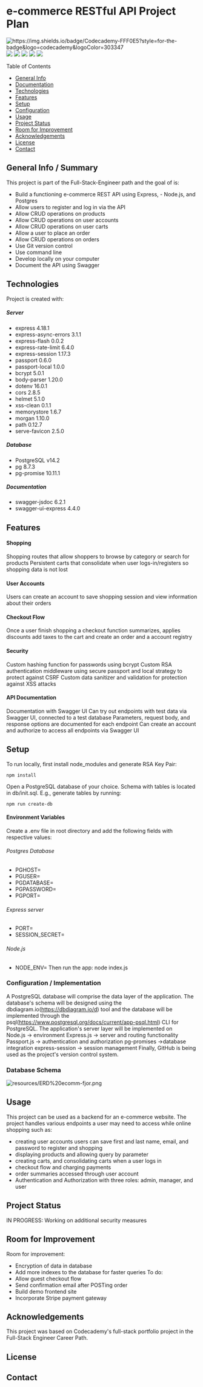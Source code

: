 # e-commerce RESTful API Project Plan
![https://img.shields.io/badge/Codecademy-FFF0E5?style=for-the-badge&logo=codecademy&logoColor=303347
](https://img.shields.io/badge/Codecademy-FFF0E5?style=for-the-badge&logo=codecademy&logoColor=303347)
![](https://img.shields.io/badge/Node.js-339933?style=for-the-badge&logo=nodedotjs&logoColor=white)
![](https://img.shields.io/badge/Visual_Studio_Code-0078D4?style=for-the-badge&logo=visual%20studio%20code&logoColor=white)
![](https://img.shields.io/badge/PostgreSQL-316192?style=for-the-badge&logo=postgresql&logoColor=white)
![](https://img.shields.io/badge/Express.js-000000?style=for-the-badge&logo=express&logoColor=white)
![](https://img.shields.io/badge/Heroku-430098?style=for-the-badge&logo=heroku&logoColor=white)

Table of Contents
- [General Info](https://github.com/fjorwb/ecommerce-rest-api-project/edit/master/README.md#general-info--summary)
- [Documentation](https://github.com/fjorwb/ecommerce-rest-api-project/edit/master/README.md#technologies)
- [Technologies](https://github.com/fjorwb/ecommerce-rest-api-project/edit/master/README.md#technologies)
- [Features](https://github.com/fjorwb/ecommerce-rest-api-project/edit/master/README.md#features)
- [Setup](https://github.com/fjorwb/ecommerce-rest-api-project/edit/master/README.md#setup)
- [Configuration](https://github.com/fjorwb/ecommerce-rest-api-project/edit/master/README.md#configuration--implementation)
- [Usage](https://github.com/fjorwb/ecommerce-rest-api-project/edit/master/README.md#usage)
- [Project Status](https://github.com/fjorwb/ecommerce-rest-api-project/edit/master/README.md#project-status)
- [Room for Improvement](https://github.com/fjorwb/ecommerce-rest-api-project/edit/master/README.md#room-for-improvement)
- [Acknowledgements](https://github.com/fjorwb/ecommerce-rest-api-project/edit/master/README.md#acknowledgements)
- [License](https://github.com/fjorwb/ecommerce-rest-api-project/edit/master/README.md#license)
- [Contact](https://github.com/fjorwb/ecommerce-rest-api-project/edit/master/README.md#contact)
## General Info / Summary
This project is part of the Full-Stack-Engineer path and the goal of is:
- Build a functioning e-commerce REST API using Express, - Node.js, and Postgres
- Allow users to register and log in via the API
- Allow CRUD operations on products
- Allow CRUD operations on user accounts
- Allow CRUD operations on user carts
- Allow a user to place an order
- Allow CRUD operations on orders
- Use Git version control
- Use command line
- Develop locally on your computer
- Document the API using Swagger
## Technologies
Project is created with:
##### Server
- express 4.18.1 
- express-async-errors 3.1.1 
- express-flash 0.0.2 
- express-rate-limit 6.4.0 
- express-session 1.17.3 
- passport 0.6.0 
- passport-local 1.0.0 
- bcrypt 5.0.1 
- body-parser 1.20.0 
- dotenv 16.0.1 
- cors 2.8.5 
- helmet 5.1.0 
- xss-clean 0.1.1
- memorystore 1.6.7 
- morgan 1.10.0 
- path 0.12.7 
- serve-favicon 2.5.0 
##### Database
- PostgreSQL v14.2
- pg 8.7.3 
- pg-promise 10.11.1 
##### Documentation
- swagger-jsdoc 6.2.1 
- swagger-ui-express 4.4.0 
## Features
#### Shopping
Shopping routes that allow shoppers to browse by category or search for products
Persistent carts that consolidate when user logs-in/registers so shopping data is not lost
#### User Accounts
Users can create an account to save shopping session and view information about their orders
#### Checkout Flow
Once a user finish shopping a checkout function summarizes, applies discounts add taxes to the cart and create an order and a account registry
#### Security
Custom hashing function for passwords using bcrypt
Custom RSA authentication middleware using secure passport and local strategy  to protect against CSRF
Custom data sanitizer and validation for protection against XSS attacks
#### API Documentation
Documentation with Swagger UI
Can try out endpoints with test data via Swagger UI, connected to a test database
Parameters, request body, and response options are documented for each endpoint
Can create an account and authorize to access all endpoints via Swagger UI
## Setup
To run locally, first install node_modules and generate RSA Key Pair:
```
npm install     
```

Open a PostgreSQL database of your choice. Schema with tables is located in db/init.sql. E.g., generate tables by running:
```
npm run create-db
```
#### Environment Variables
Create a .env file in root directory and add the following fields with respective values:
###### Postgres Database
- PGHOST=
- PGUSER=
- PGDATABASE=
- PGPASSWORD=
- PGPORT=
###### Express server
- PORT=
- SESSION_SECRET=
###### Node.js 
- NODE_ENV=
Then run the app:
node index.js
### Configuration / Implementation
A PostgreSQL database will comprise the data layer of the application. The database's schema will be designed using the  dbdiagram.io(https://dbdiagram.io/d)  tool and the database will be implemented through the  psql(https://www.postgresql.org/docs/current/app-psql.html)  CLI for PostgreSQL.
The application's server layer will be implemented on  
Node.js -> environment
Express.js -> server and routing functionality 
Passport.js -> authentication and authorization
pg-promises ->database integration
express-session -> session management
Finally,  GitHub is being used as the project's version control system.
### Database Schema
![resources/ERD%20ecomm-fjor.png](https://github.com/fjorwb/ecommerce-rest-api-project/blob/master/resources/ERD%20ecomm-fjor.png)
## Usage
This project can be used as a backend for an e-commerce website. The project handles various endpoints a user may need to access while online shopping such as:
- creating user accounts
users can save first and last name, email, and password to register and shopping
- displaying products and allowing query by parameter
- creating carts, and consolidating carts when a user logs in
- checkout flow and charging payments
- order summaries accessed through user account
- Authentication and Authorization with three roles: admin, manager, and user
## Project Status
IN PROGRESS: Working on additional security measures
## Room for Improvement
Room for improvement:
- Encryption of data in database
- Add more indexes to the database for faster queries
To do:
- Allow guest checkout flow
- Send confirmation email after POSTing order
- Build demo frontend site
- Incorporate Stripe payment gateway
## Acknowledgements
This project was based on Codecademy's full-stack portfolio project in the Full-Stack Engineer Career Path.
## License
## Contact
